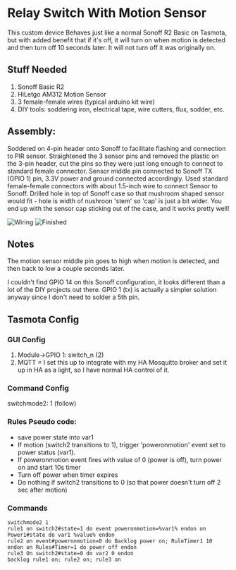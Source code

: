 # Relay Switch With Motion Sensor

This custom device Behaves just like a normal Sonoff R2 Basic on Tasmota, but with added benefit that if it's off, it will turn on when motion
is detected and then turn off 10 seconds later.  It will not turn off it was originally on.

## Stuff Needed
1. Sonoff Basic R2
2. HiLetgo AM312 Motion Sensor
3. 3 female-female wires (typical arduino kit wire)
4. DIY tools: soddering iron, electrical tape, wire cutters, flux, sodder, etc.
 
## Assembly:
Soddered on 4-pin header onto Sonoff to facilitate flashing and connection to PIR sensor.
Straightened the 3 sensor pins and removed the plastic on the 3-pin header, cut the pins so they were
just long enough to connect to standard female connector.  Sensor middle pin connected to Sonoff
TX (GPIO 1) pin, 3.3V power and ground connected accordingly.  Used standard female-female connectors
with about 1.5-inch wire to connect Sensor to Sonoff.  Drilled hole in top of Sonoff case so that mushroom
shaped sensor would fit - hole is width of nushroon 'stem' so 'cap' is just a bit wider.  You end up with the
sensor cap sticking out of the case, and it works pretty well!

![Wiring](relay-with-motion-sensor-img1.heic)
![Finished](relay-with-motion-sensor-img2.heic)

## Notes

The motion sensor middle pin goes to high when motion is detected, and then back to low a couple seconds later.  

I couldn't find GPIO 14 on this Sonoff configuration, it looks different than a lot of the DIY projects out there.  GPIO 1 (tx) is actually a simpler solution anyway since I don't need to solder a 5th pin.

## Tasmota Config

### GUI Config

1. Module->GPIO 1: switch_n (2)
2. MQTT = I set this up to integrate with my HA Mosquitto broker and set it up in HA as a light, so I have normal HA control of it.

### Command Config

switchmode2: 1 (follow)

### Rules Pseudo code:
- save power state into var1
- If motion (switch2 transitions to 1), trigger 'poweronmotion' event set to power status (var1).
- If poweronmotion event fires with value of 0 (power is off), turn power on and start 10s timer
- Turn off power when timer expires
- Do nothing if switch2 transitions to 0 (so that power doesn't turn off 2 sec after motion)

### Commands
```
switchmode2 1
rule1 on switch2#state=1 do event poweronmotion=%var1% endon on Power1#state do var1 %value% endon
rule2 on event#poweronmotion=0 do Backlog power on; RuleTimer1 10 endon on Rules#Timer=1 do power off endon
rule3 On switch2#state=0 do var2 0 endon
backlog rule1 on; rule2 on; rule3 on
```

